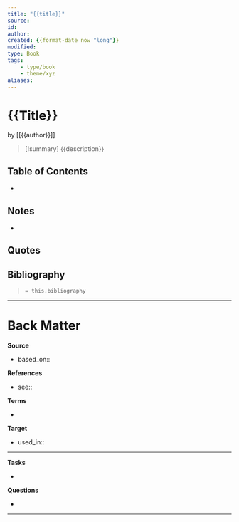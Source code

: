 ```yaml
---
title: "{{title}}"
source:
id:
author:
created: {{format-date now "long"}}
modified: 
type: Book
tags: 
    - type/book
    - theme/xyz
aliases:
---
```


# {{Title}}

by [[{{author}}]]

<!-- No more than a couple paragraphs summarizing this BOOK -->

> [!summary]
{{description}}

## Table of Contents
<!--Link to table of contents (TOC) -->
- 

## Notes
<!-- The main content of my thoughts really -->
- 


## Quotes
<!-- Notable quotes with reference to their page or location -->

## Bibliography

> `= this.bibliography`

---
# Back Matter

**Source**
<!-- Always keep a link to the source- --> 
- based_on::

**References**
<!-- Links to pages not referenced in the content. -->
- see:: 

**Terms**
<!-- Links to definition pages. -->
- 

**Target**
<!-- Link to project note or externaly published content. -->
- used_in::

---
**Tasks**
<!-- What remains to be done with this note? --> 
- 

**Questions**
<!-- What remains for you to consider? --> 
- 

---
